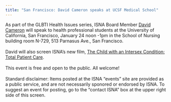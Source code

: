 ```yaml
---
title: "San Francisco: David Cameron speaks at UCSF Medical School"
---
```


As part of the <span class="caps">GLBTI</span> Health Issues series, <span class="caps">ISNA</span> Board Member [David Cameron][1] will speak to health professional students at the University of California, San Francisco, January 24 noon -1pm in the School of Nursing building room N-729, 513 Parnasus Ave., San Francisco.<br><br>David will also screen <span class="caps">ISNA</span>&#8217;s new film, [The Child with an Intersex Condition: Total Patient Care][2].<br><br>This event is free and open to the public. All welcome!<br><br>Standard disclaimer: Items posted at the <span class="caps">ISNA</span> &#8220;events&#8221; site are provided as a public service, and are not necessarily sponored or endorsed by <span class="caps">ISNA</span>. To suggest an event for posting, go to the &#8220;contact <span class="caps">ISNA</span>&#8221; box at the upper right side of this screen.

 [1]: /about/cameron
 [2]: /totalpatientcare